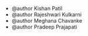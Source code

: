  * @author Kishan Patil
 * @author Rajeshwari Kulkarni
 * @author Meghana Chavanke
 * @author Pradeep Prajapati 
 
 